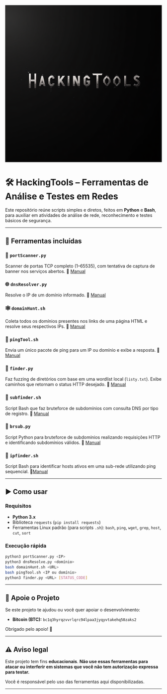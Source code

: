 ![Logo do Projeto](img/HackingToolsImage.png)
---

# 🛠️ HackingTools – Ferramentas de Análise e Testes em Redes

Este repositório reúne scripts simples e diretos, feitos em **Python** e **Bash**, para auxiliar em atividades de análise de rede, reconhecimento e testes básicos de segurança.

---

## 📂 Ferramentas incluídas

### 🔎 `portScanner.py`

Scanner de portas TCP completo (1–65535), com tentativa de captura de banner nos serviços abertos.
📄 [Manual](docs/portScanner.md)

### 🌐 `dnsResolver.py`

Resolve o IP de um domínio informado.
📄 [Manual](docs/dnsResolver.md)

### 🕸️ `domainHunt.sh`

Coleta todos os domínios presentes nos links de uma página HTML e resolve seus respectivos IPs.
📄 [Manual](docs/domainHunt.md)

### 📶 `pingTool.sh`

Envia um único pacote de ping para um IP ou domínio e exibe a resposta.
📄 [Manual](docs/pingTool.md)

### 📁 `finder.py`

Faz fuzzing de diretórios com base em uma wordlist local (`listy.txt`). Exibe caminhos que retornam o status HTTP desejado.
📄 [Manual](docs/finder.md)

### 📁 `subfinder.sh`

Script Bash que faz bruteforce de subdomínios com consulta DNS por tipo de registro.
📄 [Manual](docs/bfdomain.md)

### 📁 `brsub.py`

Script Python para bruteforce de subdomínios realizando requisições HTTP e identificando subdomínios válidos.
📄 [Manual](docs/brsub.md)

### 📁 `ipfinder.sh`

Script Bash para identificar hosts ativos em uma sub-rede utilizando ping sequencial.
📄[Manual](docs/ipfinder.md)

---

## ▶️ Como usar

### Requisitos

* **Python 3.x**
* Biblioteca `requests` (`pip install requests`)
* Ferramentas Linux padrão (para scripts `.sh`): `bash`, `ping`, `wget`, `grep`, `host`, `cut`, `sort`

### Execução rápida

```bash
python3 portScanner.py <IP>
python3 dnsResolve.py <domínio>
bash domainHunt.sh <URL>
bash pingTool.sh <IP ou domínio>
python3 finder.py <URL> [STATUS_CODE]
```
---
## 💸 Apoie o Projeto

Se este projeto te ajudou ou você quer apoiar o desenvolvimento:

- **Bitcoin (BTC):** `bc1q3hyrqzvvrlqrc94lpaa3jyqyvtakehq50zaks2`

Obrigado pelo apoio! 🙏



---

## ⚠️ Aviso legal

Este projeto tem fins **educacionais**.
**Não use essas ferramentas para atacar ou interferir em sistemas que você não tem autorização expressa para testar.**

Você é responsável pelo uso das ferramentas aqui disponibilizadas.

---
